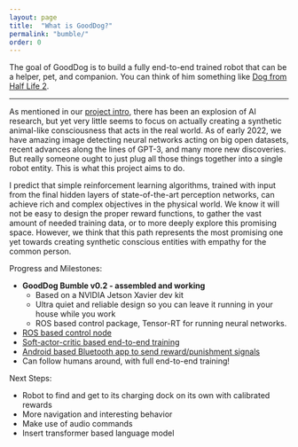 ```yaml
---
layout: page
title:  "What is GoodDog?"
permalink: "bumble/"
order: 0
---
```



The goal of GoodDog is to build a fully end-to-end trained robot that can be a helper, pet, and companion.
You can think of him something like [Dog from Half Life 2](https://half-life.fandom.com/wiki/Dog).

---

As mentioned in our [project intro](https://www.gooddog.ai//update/project-intro.html]), there has been an explosion
of AI research, but yet very little seems to focus on actually creating a synthetic animal-like consciousness
that acts in the real world. As of early 2022, we have amazing image detecting neural networks acting on
big open datasets, recent advances along the lines of GPT-3, and many more new discoveries. But really someone ought to just
plug all those things together into a single robot entity. This is what this project aims to do.

I predict that simple reinforcement learning algorithms, trained with input from the final hidden
layers of state-of-the-art perception networks, can achieve rich and complex objectives in the 
physical world. We know it will not be easy to design the proper reward functions, to gather the
vast amount of needed training data, or to more deeply explore this promising space.
However, we think that this path represents the most promising one yet towards creating synthetic conscious entities with empathy for the common person.

Progress and Milestones:
 - **GoodDog Bumble v0.2 - assembled and working** 
   - Based on a NVIDIA Jetson Xavier dev kit
   - Ultra quiet and reliable design so you can leave it running in your house while you work
   - ROS based control package, Tensor-RT for running neural networks.
 - [ROS based control node](https://github.com/GoodDogAI/bumble)
 - [Soft-actor-critic based end-to-end training](https://github.com/GoodDogAI/rossac)
 - [Android based Bluetooth app to send reward/punishment signals](https://github.com/GoodDogAI/rewardapp)
 - Can follow humans around, with full end-to-end training!

Next Steps:
 - Robot to find and get to its charging dock on its own with calibrated rewards
 - More navigation and interesting behavior
 - Make use of audio commands
 - Insert transformer based language model

